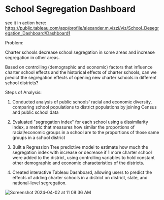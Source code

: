 # School Segregation Dashboard
see it in action here: https://public.tableau.com/app/profile/alexander.m.vizzi/viz/School_Desegregation_Dashboard/Dashboard1

Problem: 

Charter schools decrease school segregation in some areas and increase segregation in other areas. 

Based on controlling (demographic and economic) factors that influence charter school effects and the historical effects of charter schools, can we predict the segregation effects of opening new charter schools in different school districts?

Steps of Analysis:

1) Conducted analysis of public schools' racial and economic diversity, comparing school populations to district populations by joining Census and public school data

2) Evaluated "segregation index" for each school using a dissimilarity index, a metric that measures how similar the proportions of racial/economic groups in a school are to the proportions of those same groups in a school district

3) Built a Regression Tree predictive model to estimate how much the segregation index with increase or decrease if 1 more charter school were added to the district, using controlling variables to hold constant other demographic and economic characteristics of the districts.

4) Created interactive Tableau Dashboard, allowing users to predict the effects of adding charter schools in a district on district, state, and national-level segregation.

![Screenshot 2024-04-02 at 11 08 36 AM](https://github.com/vizziviz/Charter-School-Segregation-Dashboard/assets/64040862/eaeaaac6-43e9-4089-9d1e-fde55fbf6567)


